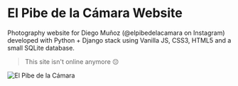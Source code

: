 # El Pibe de la Cámara Website
Photography website for Diego Muñoz (@elpibedelacamara on Instagram) developed with Python + Django stack using Vanilla JS, CSS3, HTML5 and a small SQLite database.

> This site isn't online anymore 😔


![El Pibe de la Cámara](https://repository-images.githubusercontent.com/74052737/fb52bb00-ab5e-11ea-90be-db57eb02e7f4)
